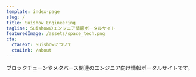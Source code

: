```yaml
---
template: index-page
slug: /
title: Suishow Engineering
tagline: Suishowのエンジニア情報ポータルサイト
featuredImage: /assets/space_tech.png
cta:
  ctaText: Suishowについて
  ctaLink: /about
---
```


ブロックチェーンやメタバース関連のエンジニア向け情報ポータルサイトです。

<!--   <img src="https://raw.githubusercontent.com/cryptomuskt/blog_v5/master/src/images/tech.png" alt="Follow @w3layouts" />
 -->
